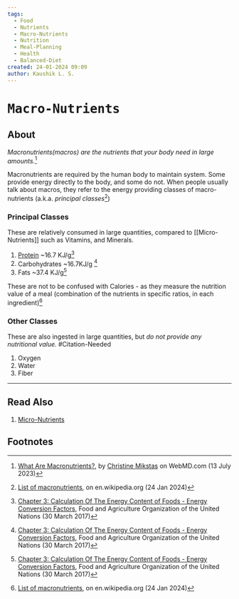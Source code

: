 ```yaml
---
tags:
  - Food
  - Nutrients
  - Macro-Nutrients
  - Nutrition
  - Meal-Planning
  - Health
  - Balanced-Diet
created: 24-01-2024 09:09
author: Kaushik L. S.
---
```

<!-- more -->
# <kbd> Macro-Nutrients </kbd>
## About

*Macronutrients(macros) are the nutrients that your body need in large amounts.*[^1]

Macronutrients are required by the human body to maintain system. Some provide energy directly to the body, and some do not. When people usually talk about macros, they refer to the energy providing classes of macro-nutrients (a.k.a. *principal classes*[^2])

### Principal Classes
These are relatively consumed in large quantities, compared to [[Micro-Nutrients]] such as Vitamins, and Minerals.

1. [Protein](Protein-for-the-Body.md) ~16.7 KJ/g[^3]
2. Carbohydrates ~16.7KJ/g [^3]
4. Fats ~37.4 KJ/g[^3]

These are not to be confused with Calories - as they measure the nutrition value of a meal (combination of the nutrients in specific ratios, in each ingredient)[^2]

### Other Classes
These are also ingested in large quantities, but *do not provide any nutritional value.* #Citation-Needed

1. Oxygen
2. Water
3. Fiber


---
## Read Also
1. [Micro-Nutrients](Micro-Nutrients.md)
   
## Footnotes

[^1]: [What Are Macronutrients?](https://www.webmd.com/diet/what-are-macronutrients), by [Christine Mikstas](https://www.linkedin.com/in/christinemikstas/) on WebMD.com (13 July 2023)
[^2]: [List of macronutrients](https://en.wikipedia.org/wiki/List_of_macronutrients), on en.wikipedia.org (24 Jan 2024)
[^3]: [Chapter 3: Calculation Of The Energy Content of Foods - Energy Conversion Factors](https://www.fao.org/3/Y5022E/y5022e04.htm#fn9), Food and Agriculture Organization of the United Nations (30 March 2017)
